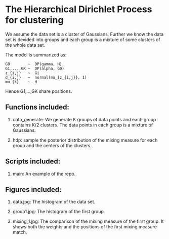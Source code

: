 # The Hierarchical Dirichlet Process for clustering

We assume the data set is a cluster of Gaussians. Further we know the data set is devided into groups and each group is a mixture of some clusters of the whole data set.

The model is summarized as:

	G0        ~  DP(gamma, H)
	G1,...,GK ~  DP(alpha, G0)
	z_{i,j}   ~  Gi
	d_{i,j}   ~  normal(mu_{z_{i,j}}, 1)
	mu_{k}    ~  H

Hence G1,...,GK share positions.

## Functions included:

1. data_generate: We generate K groups of data points and each group contains K/2 clusters. The data points in each group is a mixture of Gaussians.

2. hdp: sample the posterior distribution of the mixing measure for each group and the centers of the clusters.

## Scripts included:

1. main: An example of the repo.

## Figures included:

1. data.jpg: The histogram of the data set.

2. group1.jpg: The histogram of the first group.

3. mixing_1.jpg: The comparison of the mixing measure of the first group. It shows both the weights and the positions of the first mixing measure match.
